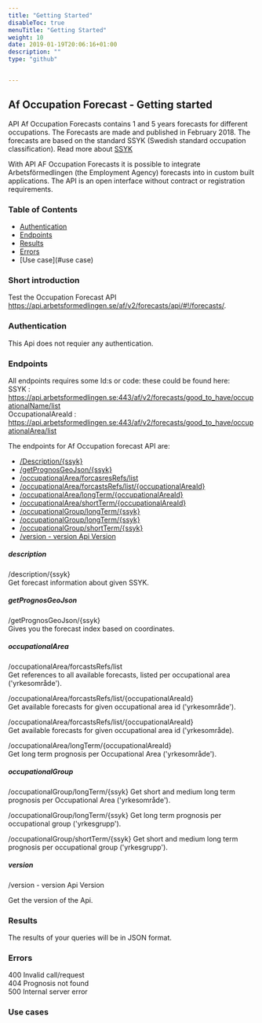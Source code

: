 ```yaml
---
title: "Getting Started"
disableToc: true
menuTitle: "Getting Started"
weight: 10
date: 2019-01-19T20:06:16+01:00
description: ""
type: "github"


---
```


## Af Occupation Forecast - Getting started

API Af Occupation Forecasts contains 1 and 5 years forecasts for different occupations. The Forecasts are made and published in February 2018.
The forecasts are based on the standard SSYK (Swedish standard occupation classification). Read more about <a href="http://www.scb.se/dokumentation/klassifikationer-och-standarder/standard-for-svensk-yrkesklassificering-ssyk/" target="_blank">SSYK</a>

With API AF Occupation Forecasts it is possible to integrate Arbetsförmedlingen (the Employment Agency) forecasts into in custom built applications.
The API is an open interface without contract or registration requirements.


### Table of Contents

* [Authentication](#authentication)
* [Endpoints](#endpoints)
* [Results](#results)
* [Errors](#errors)
* [Use case](#use case)




### Short introduction
Test the Occupation Forecast API <a href="https://api.arbetsformedlingen.se/af/v2/forecasts/api/#!/forecasts/" target="_blank"> https://api.arbetsformedlingen.se/af/v2/forecasts/api/#!/forecasts/</a>.


### Authentication

This Api does not requier any authentication.



### Endpoints
All endpoints requires some Id:s or code: these could be found here:  
SSYK : https://api.arbetsformedlingen.se:443/af/v2/forecasts/good_to_have/occupationalName/list  
OccupationalAreaId : https://api.arbetsformedlingen.se:443/af/v2/forecasts/good_to_have/occupationalArea/list


The endpoints for Af Occupation forecast API are:

* [/Description/{ssyk}](#description) 
* [/getPrognosGeoJson/{ssyk}](#getprognosgeojson) 
* [/occupationalArea/forcasresRefs/list](#occupationalarea) 
* [/occupationalArea/forcastsRefs/list/{occupationalAreaId}](#occupationalarea) 
* [/occupationalArea/longTerm/{occupationalAreaId}](#occupationalarea) 
* [/occupationalArea/shortTerm/{occupationalAreaId}](#occupationalarea) 
* [/occupationalGroup/longTerm/{ssyk}](#occupationalgroup)
* [/occupationalGroup/longTerm/{ssyk}](#occupationalgroup)
* [/occupationalGroup/shortTerm/{ssyk}](#occupationalgroup)
* [/version - version Api Version](#version)


##### description
/description/{ssyk}  
Get forecast information about given SSYK.


##### getPrognosGeoJson
/getPrognosGeoJson/{ssyk}  
Gives you the forecast index based on coordinates.

##### occupationalArea
 
/occupationalArea/forcastsRefs/list  
Get references to all available forecasts, listed per occupational area ('yrkesområde').

/occupationalArea/forcastsRefs/list/{occupationalAreaId}  
Get available forecasts for given occupational area id ('yrkesområde').

/occupationalArea/forcastsRefs/list/{occupationalAreaId}  
Get available forecasts for given occupational area id ('yrkesområde).

/occupationalArea/longTerm/{occupationalAreaId}  
Get long term prognosis per Occupational Area ('yrkesområde').

##### occupationalGroup
/occupationalGroup/longTerm/{ssyk}
Get short and medium long term prognosis per Occupational Area ('yrkesområde').

/occupationalGroup/longTerm/{ssyk}
Get long term prognosis per occupational group ('yrkesgrupp').

/occupationalGroup/shortTerm/{ssyk}
Get short and medium long term prognosis per occupational group ('yrkesgrupp').

##### version
/version - version Api Version

Get the version of the Api.



### Results

The results of your queries will be in JSON format. 

### Errors

400 Invalid call/request  
404 Prognosis not found  
500 Internal server error  


### Use cases

